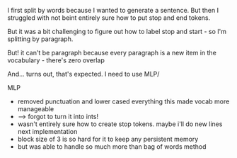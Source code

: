 I first split by words because I wanted to generate a sentence. But then I struggled with not beint entirely sure how to put stop and end tokens. 

But it was a bit challenging to figure out how to label stop and start - so I'm splitting by paragraph. 

But! it can't be paragraph because every paragraph is a new item in the vocabulary - there's zero overlap

And... turns out, that's expected. I need to use MLP/


MLP
- removed punctuation and lower cased everything this made vocab more manageable
- [](./1.png) --> forgot to turn it into ints!
- wasn't entirely sure how to create stop tokens. maybe i'll do new lines next implementation
- block size of 3 is so hard for it to keep any persistent memory
- but was able to handle so much more than bag of words method